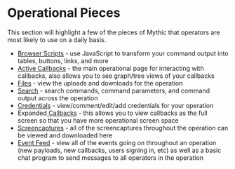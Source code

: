 # Operational Pieces

This section will highlight a few of the pieces of Mythic that operators are most likely to use on a daily basis.

* [Browser Scripts](browser-scripts.md) - use JavaScript to transform your command output into tables, buttons, links, and more
* [Active Callbacks](active-callbacks.md) - the main operational page for interacting with callbacks, also allows you to see graph/tree views of your callbacks
* [Files](files.md) - view the uploads and downloads for the operation
* [Search](search.md) - search commands, command parameters, and command output across the operation&#x20;
* [Credentials](credentials.md) - view/comment/edit/add credentials for your operation
* Expanded[ Callbacks](split-callbacks.md) - this allows you to view callbacks as the full screen so that you have more operational screen space
* [Screencaptures](screenshots.md) - all of the screencaptures throughout the operation can be viewed and downloaded here
* [Event Feed](event-feed.md) - view all of the events going on throughout an operation (new payloads, new callbacks, users signing in, etc) as well as a basic chat program to send messages to all operators in the operation
